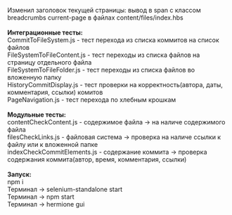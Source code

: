 Изменил заголовок текущей страницы: вывод в span с классом breadcrumbs current-page в файлах content/files/index.hbs<br>
<br>
<b>Интеграционные тесты:</b><br>
CommitToFileSystem.js - тест перехода из списка коммитов на список файлов<br>
FileSystemToFileContent.js - тест переходы из списка файлов на страницу отдельного файла<br>
FileSystemToFileFolder.js - тест переходы из списка файлов во вложенную папку<br>
HistoryCommitDisplay.js - тест проверки на корректность(автора, даты, комментария, ссылки) комитов<br>
PageNavigation.js - тест перехода по хлебным крошкам<br>
<br>
<b>Модульные тесты:</b><br>
contentCheckContent.js - содержимое файла -> на наличе содержимого файла<br>
filesCheckLinks.js - файловая система -> проверка на наличе ссылки к файлу или к вложенной папке<br>
indexCheckCommitElements.js - содержание коммита -> проверка содержания коммита(автор, время, комментария, ссылки)<br>
<br>
<b>Запуск:</b><br>
npm i<br>
Терминал -> selenium-standalone start<br>
Терминал -> npm start<br>
Терминал -> hermione gui<br>
